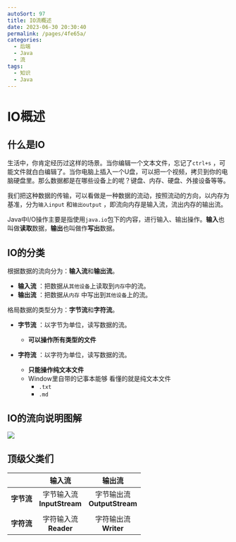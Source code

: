 ```yaml
---
autoSort: 97
title: IO流概述
date: 2023-06-30 20:30:40
permalink: /pages/4fe65a/
categories: 
  - 后端
  - Java
  - 流
tags: 
  - 知识
  - Java
---
```



#  IO概述

## 什么是IO

生活中，你肯定经历过这样的场景。当你编辑一个文本文件，忘记了`ctrl+s` ，可能文件就白白编辑了。当你电脑上插入一个U盘，可以把一个视频，拷贝到你的电脑硬盘里。那么数据都是在哪些设备上的呢？键盘、内存、硬盘、外接设备等等。

我们把这种数据的传输，可以看做是一种数据的流动，按照流动的方向，以内存为基准，分为`输入input` 和`输出output` ，即流向内存是输入流，流出内存的输出流。

Java中I/O操作主要是指使用`java.io`包下的内容，进行输入、输出操作。**输入**也叫做**读取**数据，**输出**也叫做作**写出**数据。

## IO的分类

根据数据的流向分为：**输入流**和**输出流**。

* **输入流** ：把数据从`其他设备`上读取到`内存`中的流。 
* **输出流** ：把数据从`内存` 中写出到`其他设备`上的流。

格局数据的类型分为：**字节流**和**字符流**。

* **字节流** ：以字节为单位，读写数据的流。
  * **可以操作所有类型的文件**

* **字符流** ：以字符为单位，读写数据的流。
  * **只能操作纯文本文件**
  * Window里自带的记事本能够 看懂的就是纯文本文件 
    *  `.txt`
    * `.md`


## IO的流向说明图解

![](/assets/后端/Java/IO/1_io.jpg)

## 顶级父类们

|            |           **输入流**            |              输出流              |
| :--------: | :-----------------------------: | :------------------------------: |
| **字节流** | 字节输入流<br />**InputStream** | 字节输出流<br />**OutputStream** |
|            |                                 |                                  |
| **字符流** |   字符输入流<br />**Reader**    |    字符输出流<br />**Writer**    |
